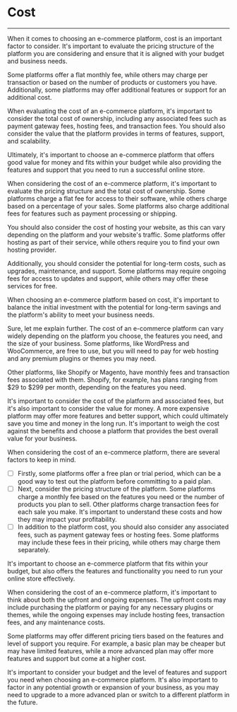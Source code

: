 # Cost
---

When it comes to choosing an e-commerce platform, cost is an important factor to consider. It's important to evaluate the pricing structure of the platform you are considering and ensure that it is aligned with your budget and business needs.

Some platforms offer a flat monthly fee, while others may charge per transaction or based on the number of products or customers you have. Additionally, some platforms may offer additional features or support for an additional cost.

When evaluating the cost of an e-commerce platform, it's important to consider the total cost of ownership, including any associated fees such as payment gateway fees, hosting fees, and transaction fees. You should also consider the value that the platform provides in terms of features, support, and scalability.

Ultimately, it's important to choose an e-commerce platform that offers good value for money and fits within your budget while also providing the features and support that you need to run a successful online store.

When considering the cost of an e-commerce platform, it's important to evaluate the pricing structure and the total cost of ownership. Some platforms charge a flat fee for access to their software, while others charge based on a percentage of your sales. Some platforms also charge additional fees for features such as payment processing or shipping.

You should also consider the cost of hosting your website, as this can vary depending on the platform and your website's traffic. Some platforms offer hosting as part of their service, while others require you to find your own hosting provider.

Additionally, you should consider the potential for long-term costs, such as upgrades, maintenance, and support. Some platforms may require ongoing fees for access to updates and support, while others may offer these services for free.

When choosing an e-commerce platform based on cost, it's important to balance the initial investment with the potential for long-term savings and the platform's ability to meet your business needs.

Sure, let me explain further. The cost of an e-commerce platform can vary widely depending on the platform you choose, the features you need, and the size of your business. Some platforms, like WordPress and WooCommerce, are free to use, but you will need to pay for web hosting and any premium plugins or themes you may need.

Other platforms, like Shopify or Magento, have monthly fees and transaction fees associated with them. Shopify, for example, has plans ranging from $29 to $299 per month, depending on the features you need.

It's important to consider the cost of the platform and associated fees, but it's also important to consider the value for money. A more expensive platform may offer more features and better support, which could ultimately save you time and money in the long run. It's important to weigh the cost against the benefits and choose a platform that provides the best overall value for your business.

When considering the cost of an e-commerce platform, there are several factors to keep in mind.

- [ ] Firstly, some platforms offer a free plan or trial period, which can be a good way to test out the platform before committing to a paid plan.
- [ ] Next, consider the pricing structure of the platform. Some platforms charge a monthly fee based on the features you need or the number of products you plan to sell. Other platforms charge transaction fees for each sale you make. It's important to understand these costs and how they may impact your profitability.
- [ ] In addition to the platform cost, you should also consider any associated fees, such as payment gateway fees or hosting fees. Some platforms may include these fees in their pricing, while others may charge them separately.

It's important to choose an e-commerce platform that fits within your budget, but also offers the features and functionality you need to run your online store effectively.

When considering the cost of an e-commerce platform, it's important to think about both the upfront and ongoing expenses. The upfront costs may include purchasing the platform or paying for any necessary plugins or themes, while the ongoing expenses may include hosting fees, transaction fees, and any maintenance costs.

Some platforms may offer different pricing tiers based on the features and level of support you require. For example, a basic plan may be cheaper but may have limited features, while a more advanced plan may offer more features and support but come at a higher cost.

It's important to consider your budget and the level of features and support you need when choosing an e-commerce platform. It's also important to factor in any potential growth or expansion of your business, as you may need to upgrade to a more advanced plan or switch to a different platform in the future.
